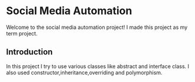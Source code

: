 # Social Media Automation
Welcome to the social media automation project! I made this project as my term project.
## Introduction
In this project I try to use various classes like abstract and interface class. I also used constructor,inheritance,overriding and polymorphism.

